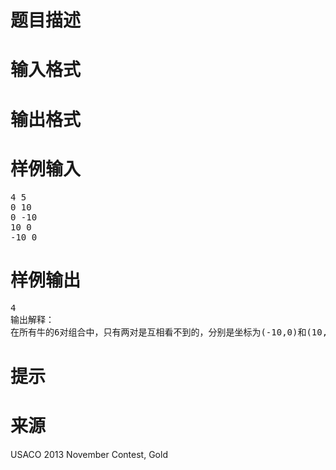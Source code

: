 

# 题目描述



# 输入格式



# 输出格式



# 样例输入


<pre>4 5
0 10
0 -10
10 0
-10 0</pre>

# 样例输出


<pre>4
输出解释：
在所有牛的6对组合中，只有两对是互相看不到的，分别是坐标为(-10,0)和(10,0)的，以及坐标为(0,10)和(0,-10)的。</pre>

# 提示



# 来源


<p>
USACO 2013 November Contest, Gold
</p>
